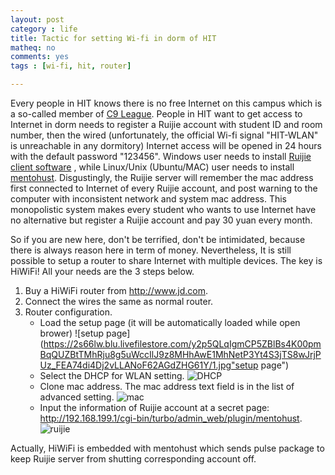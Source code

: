 ```yaml
---
layout: post 
category : life
title: Tactic for setting Wi-fi in dorm of HIT
matheq: no
comments: yes
tags : [wi-fi, hit, router]

---
```


Every people in HIT knows there is no free Internet on this campus which is a so-called member of [C9 League](http://en.wikipedia.org/wiki/C9_League "C9 League").
People in HIT want to get access to Internet in dorm needs to register a Ruijie account with student ID and room number, then the wired (unfortunately, the official Wi-fi signal "HIT-WLAN" is unreachable in any dormitory) Internet access will be opened in 24 hours with the default password "123456".
Windows user needs to install [Ruijie client software](http://ito.hit.edu.cn/news/sub_bgxz.asp?id=280) , while Linux/Unix (Ubuntu/MAC) user needs to install [mentohust](http://yanshuo.name/en/2013/09/network/ "mentohust").
Disgustingly, the Ruijie server will remember the mac address first connected to Internet of every Ruijie account, and post warning to the computer with inconsistent network and system mac address.
This monopolistic system makes every student who wants to use Internet have no alternative but register a Ruijie account and pay 30 yuan every month.

So if you are new here, don't be terrified, don't be intimidated, because there is always reason here in term of money.
Nevertheless, It is still possible to setup a router to share Internet with multiple devices.
The key is HiWiFi!
All your needs are the 3 steps below.

1. Buy a HiWiFi router from <http://www.jd.com>.
2. Connect the wires the same as normal router.
3. Router configuration.
	- Load the setup page (it will be automatically loaded while open brower)
	![setup page](https://2s66lw.blu.livefilestore.com/y2p5QLqIgmCP5ZBlBs4K00pmBqQUZBtTMhRju8g5uWccIlJ9z8MHhAwE1MhNetP3Yt4S3jTS8wJrjPUz_FEA74di4Dj2vLLANoF62AGdZHG61Y/1.jpg"setup page")
	- Select the DHCP for WLAN setting.
	![DHCP](https://2s66lw.bl3302.livefilestore.com/y2pXlyeph6XT37rrO9SK_8dc9AkkrDL6A0H2sUbPEYlYbd4BD8Hgpfr_5yH0diCjlI1VEZmnI307yFgPd7E4Brhhg-OX3-Tvb7VjrafTDtOcpc/2.jpg "DHCP")
	- Clone mac address. The mac address text field is in the list of advanced setting.
	![mac](https://2s66lw.blu.livefilestore.com/y2ppE4i2ZKor9Fnu9lTIo2qbGaXlHizUD--gz9ExTvtB2AYObLpolZOcFoDxC_ijmrE7jcnv1W-UERTHt34ipL28hVM5NsDGEkT0ZDYpsuWOYA/4.jpg "mac")
	- Input the information of Ruijie account at a secret page: <http://192.168.199.1/cgi-bin/turbo/admin_web/plugin/mentohust>.
	![ruijie](https://2s66lw.blu.livefilestore.com/y2pZtTv92rsuXZSRXzkpWB9iNAQYHEVL7_V4GtY8zTjx1pZe2b67TzNqTqKW90MULGoDnG3K09hFbipWuI1usALCJOz86qveEeatV1rx1wLjh0/6.jpg "ruijie")

Actually, HiWiFi is embedded with mentohust which sends pulse package to keep Ruijie server from shutting corresponding account off. 
